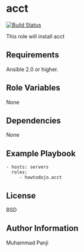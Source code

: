 acct
=========

[![Build Status](https://travis-ci.org/howtodojo/ansible-acct.svg?branch=master)](https://travis-ci.org/howtodojo/ansible-acct)

This role will install acct

Requirements
------------

Ansible 2.0 or higher.

Role Variables
--------------

None

Dependencies
------------

None

Example Playbook
----------------

    - hosts: servers
      roles:
         - howtodojo.acct

License
-------

BSD

Author Information
------------------

Muhammad Panji